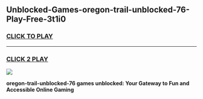 
## Unblocked-Games-oregon-trail-unblocked-76-Play-Free-3t1i0
<h3>
<a href="https://premium76.site?title=oregon-trail-unblocked-76&ref=18A1">CLICK TO PLAY</a></h3>
<hr>

<h3>
<a href="https://premium76.site?title=oregon-trail-unblocked-76&ref=18A1">CLICK 2 PLAY</a>
  
</h3>

<a href="https://premium76.site?title=oregon-trail-unblocked-76&ref=18A1"><img src="https://clearcache.store/games.png"></a>


**oregon-trail-unblocked-76 games unblocked: Your Gateway to Fun and Accessible Online Gaming**
